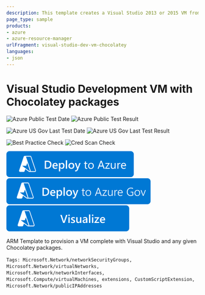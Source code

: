 ```yaml
---
description: This template creates a Visual Studio 2013 or 2015 VM from the base gallery VM images available.  It creates the VM in a new vnet, storage account, nic, and public ip with the new compute stack.
page_type: sample
products:
- azure
- azure-resource-manager
urlFragment: visual-studio-dev-vm-chocolatey
languages:
- json
---
```

# Visual Studio Development VM with Chocolatey packages

![Azure Public Test Date](https://azurequickstartsservice.blob.core.windows.net/badges/application-workloads/visualstudio/visual-studio-dev-vm-chocolatey/PublicLastTestDate.svg)
![Azure Public Test Result](https://azurequickstartsservice.blob.core.windows.net/badges/application-workloads/visualstudio/visual-studio-dev-vm-chocolatey/PublicDeployment.svg)

![Azure US Gov Last Test Date](https://azurequickstartsservice.blob.core.windows.net/badges/application-workloads/visualstudio/visual-studio-dev-vm-chocolatey/FairfaxLastTestDate.svg)
![Azure US Gov Last Test Result](https://azurequickstartsservice.blob.core.windows.net/badges/application-workloads/visualstudio/visual-studio-dev-vm-chocolatey/FairfaxDeployment.svg)

![Best Practice Check](https://azurequickstartsservice.blob.core.windows.net/badges/application-workloads/visualstudio/visual-studio-dev-vm-chocolatey/BestPracticeResult.svg)
![Cred Scan Check](https://azurequickstartsservice.blob.core.windows.net/badges/application-workloads/visualstudio/visual-studio-dev-vm-chocolatey/CredScanResult.svg)

[![Deploy to Azure](https://raw.githubusercontent.com/Azure/azure-quickstart-templates/master/1-CONTRIBUTION-GUIDE/images/deploytoazure.svg?sanitize=true)](https://portal.azure.com/#create/Microsoft.Template/uri/https%3A%2F%2Fraw.githubusercontent.com%2FAzure%2Fazure-quickstart-templates%2Fmaster%2Fapplication-workloads%2Fvisualstudio%2Fvisual-studio-dev-vm-chocolatey%2Fazuredeploy.json)
[![Deploy To Azure US Gov](https://raw.githubusercontent.com/Azure/azure-quickstart-templates/master/1-CONTRIBUTION-GUIDE/images/deploytoazuregov.svg?sanitize=true)](https://portal.azure.us/#create/Microsoft.Template/uri/https%3A%2F%2Fraw.githubusercontent.com%2FAzure%2Fazure-quickstart-templates%2Fmaster%2Fapplication-workloads%2Fvisualstudio%2Fvisual-studio-dev-vm-chocolatey%2Fazuredeploy.json)
[![Visualize](https://raw.githubusercontent.com/Azure/azure-quickstart-templates/master/1-CONTRIBUTION-GUIDE/images/visualizebutton.svg?sanitize=true)](http://armviz.io/#/?load=https%3A%2F%2Fraw.githubusercontent.com%2FAzure%2Fazure-quickstart-templates%2Fmaster%2Fapplication-workloads%2Fvisualstudio%2Fvisual-studio-dev-vm-chocolatey%2Fazuredeploy.json)

ARM Template to provision a VM complete with Visual Studio and any given Chocolatey packages.

`Tags: Microsoft.Network/networkSecurityGroups, Microsoft.Network/virtualNetworks, Microsoft.Network/networkInterfaces, Microsoft.Compute/virtualMachines, extensions, CustomScriptExtension, Microsoft.Network/publicIPAddresses`
